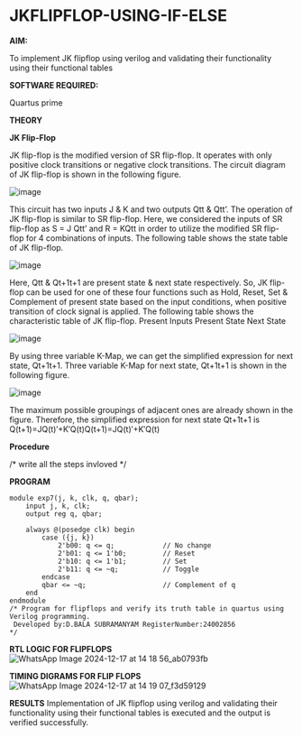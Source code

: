 # JKFLIPFLOP-USING-IF-ELSE

**AIM:** 

To implement  JK flipflop using verilog and validating their functionality using their functional tables

**SOFTWARE REQUIRED:**

Quartus prime

**THEORY**

**JK Flip-Flop**

JK flip-flop is the modified version of SR flip-flop. It operates with only positive clock transitions or negative clock transitions. The circuit diagram of JK flip-flop is shown in the following figure.

![image](https://github.com/naavaneetha/JKFLIPFLOP-USING-IF-ELSE/assets/154305477/a649c30b-232b-4558-b188-fd6c09845180)


This circuit has two inputs J & K and two outputs Qtt & Qtt’. The operation of JK flip-flop is similar to SR flip-flop. Here, we considered the inputs of SR flip-flop as S = J Qtt’ and R = KQtt in order to utilize the modified SR flip-flop for 4 combinations of inputs. The following table shows the state table of JK flip-flop.

![image](https://github.com/naavaneetha/JKFLIPFLOP-USING-IF-ELSE/assets/154305477/c4360742-e8a8-4937-b089-c46c0433f9a3)

 
Here, Qtt & Qt+1t+1 are present state & next state respectively. So, JK flip-flop can be used for one of these four functions such as Hold, Reset, Set & Complement of present state based on the input conditions, when positive transition of clock signal is applied. The following table shows the characteristic table of JK flip-flop. Present Inputs Present State Next State
 
![image](https://github.com/naavaneetha/JKFLIPFLOP-USING-IF-ELSE/assets/154305477/6c275261-a6d5-4c37-a3a7-1e88ca11c4cd)

By using three variable K-Map, we can get the simplified expression for next state, Qt+1t+1. Three variable K-Map for next state, Qt+1t+1 is shown in the following figure.
 
![image](https://github.com/naavaneetha/JKFLIPFLOP-USING-IF-ELSE/assets/154305477/5174f41b-0ce0-4329-a372-6d1943ea6673)

The maximum possible groupings of adjacent ones are already shown in the figure. Therefore, the simplified expression for next state Qt+1t+1 is Q(t+1)=JQ(t)′+K′Q(t)Q(t+1)=JQ(t)′+K′Q(t)

**Procedure**

/* write all the steps invloved */

**PROGRAM**
```
module exp7(j, k, clk, q, qbar);
    input j, k, clk;
    output reg q, qbar;

    always @(posedge clk) begin
        case ({j, k})
            2'b00: q <= q;            // No change
            2'b01: q <= 1'b0;         // Reset
            2'b10: q <= 1'b1;         // Set
            2'b11: q <= ~q;           // Toggle
        endcase
        qbar <= ~q;                   // Complement of q
    end
endmodule
/* Program for flipflops and verify its truth table in quartus using Verilog programming.
 Developed by:D.BALA SUBRAMANYAM RegisterNumber:24002856
*/
```
**RTL LOGIC FOR FLIPFLOPS**
![WhatsApp Image 2024-12-17 at 14 18 56_ab0793fb](https://github.com/user-attachments/assets/857e3193-a846-4ca1-bdfb-37e0cf32a6e8)

**TIMING DIGRAMS FOR FLIP FLOPS**
![WhatsApp Image 2024-12-17 at 14 19 07_f3d59129](https://github.com/user-attachments/assets/bef8f04d-5314-4dd5-b544-ff42e9f3513b)

**RESULTS**
Implementation of JK flipflop using verilog and validating their functionality using their functional tables is executed and the output is verified successfully.
